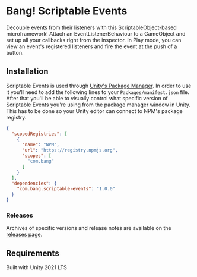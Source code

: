 # Bang! Scriptable Events
Decouple events from their listeners with this ScriptableObject-based microframework! Attach an EventListenerBehaviour to a GameObject and set up all your callbacks right from the inspector. In Play mode, you can view an event's registered listeners and fire the event at the push of a button.

## Installation
Scriptable Events is used through [Unity's Package Manager](https://docs.unity3d.com/Manual/CustomPackages.html). In order to use it you'll need to add the following lines to your `Packages/manifest.json` file. After that you'll be able to visually control what specific version of Scriptable Events you're using from the package manager window in Unity. This has to be done so your Unity editor can connect to NPM's package registry.

```json
{
  "scopedRegistries": [
    {
      "name": "NPM",
      "url": "https://registry.npmjs.org",
      "scopes": [
        "com.bang"
      ]
    }
  ],
  "dependencies": {
    "com.bang.scriptable-events": "1.0.0"
  }
}
```

### Releases
Archives of specific versions and release notes are available on the [releases page](https://github.com/TNThomas/bang-scriptable-events/releases).

## Requirements
Built with Unity 2021 LTS
